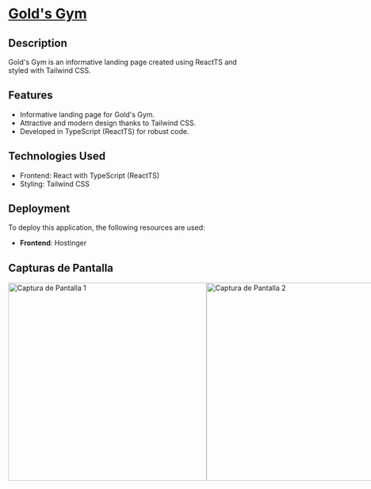 # [Gold's Gym](https://goldsgym.com.ar/)

## Description
Gold's Gym is an informative landing page created using ReactTS and styled with Tailwind CSS.

## Features
- Informative landing page for Gold's Gym.
- Attractive and modern design thanks to Tailwind CSS.
- Developed in TypeScript (ReactTS) for robust code.

## Technologies Used
- Frontend: React with TypeScript (ReactTS)
- Styling: Tailwind CSS

## Deployment
To deploy this application, the following resources are used:

- **Frontend**: Hostinger

## Capturas de Pantalla
<div style="display: flex; flex-direction: row;">
  <img src="https://i.ibb.co/bmZM3JN/804shots-so.png" alt="Captura de Pantalla 1" width="400" />
  <img src="https://i.ibb.co/bKzRGGZ/292shots-so.png" alt="Captura de Pantalla 2" width="400" />
</div>
